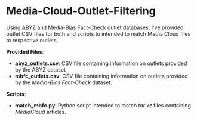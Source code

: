 # Media-Cloud-Outlet-Filtering
Using ABYZ and Media-Bias Fact-Check outlet databases, I've provided outlet CSV files for both and scripts to intended to match Media Cloud files to respective outlets.  


__Provided Files__:


* **abyz_outlets.csv**: CSV file containing information on outlets provided by the ABYZ dataset
* **mbfc_outlets.csv**: CSV file containing information on outlets provided by the _Media-Bias Fact-Check_ dataset.

__Scripts__:
* **match_mbfc.py**: Python script intended to match _tar.xz_ files containing _MediaCloud_ articles. 